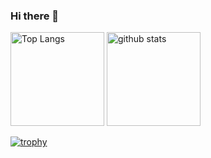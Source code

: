 ### Hi there 👋

<p align="left"> 
  <img alt="Top Langs" height="150px" src="https://github-readme-stats.vercel.app/api/top-langs/?username=MrJ-William&layout=compact&count_private=true&show_icons=true&theme=highcontrast" />
  <img alt="github stats" height="150px" src="https://github-readme-stats.vercel.app/api?username=MrJ-William&count_private=true&show_icons=true&show_icons=true&theme=highcontrast" />
</p>

[![trophy](https://github-profile-trophy.vercel.app/?username=MrJ-William&theme=dracula&column=7
)](https://github.com/ryo-ma/github-profile-trophy)


<!--
**MrJ-William/MrJ-William** is a ✨ _special_ ✨ repository because its `README.md` (this file) appears on your GitHub profile.

Here are some ideas to get you started:

- 🔭 I’m currently working on ...
- 🌱 I’m currently learning ...
- 👯 I’m looking to collaborate on ...
- 🤔 I’m looking for help with ...
- 💬 Ask me about ...
- 📫 How to reach me: ...
- 😄 Pronouns: ...
- ⚡ Fun fact: ...
-->

